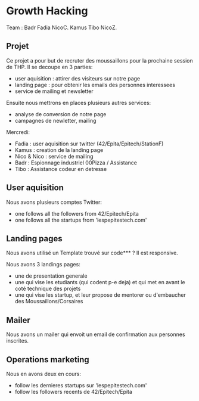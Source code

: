 # Growth Hacking

Team : Badr Fadia NicoC. Kamus Tibo NicoZ.

## Projet

Ce projet a pour but de recruter des moussaillons pour la prochaine session de THP.
Il se decoupe en 3 parties:
  - user aquisition : attirer des visiteurs sur notre page
  - landing page : pour obtenir les emails des personnes interessees
  - service de mailing et newsletter
  
Ensuite nous mettrons en places plusieurs autres services:
 - analyse de conversion de notre page
 - campagnes de newletter, mailing

Mercredi:
  - Fadia : user aquisition sur twitter (42/Epita/Epitech/StationF)
  - Kamus : creation de la landing page
  - Nico & Nico : service de mailing
  - Badr : Espionnage industriel 00Pizza / Assistance
  - Tibo : Assistance codeur en detresse

## User aquisition

Nous avons plusieurs comptes Twitter:
  - one follows all the followers from 42/Epitech/Epita
  - one follows all the startups from 'lespepitestech.com'

## Landing pages

Nous avons utilisé un Template trouvé sur code*** ?
Il est responsive.

Nous avons 3 landings pages:
  - une de presentation generale
  - une qui vise les etudiants (qui codent p-e deja) et qui met en avant le coté technique des projets
  - une qui vise les startup, et leur propose de mentorer ou d'embaucher des Moussaillons/Corsaires

## Mailer

Nous avons un mailer qui envoit un email de confirmation aux personnes inscrites.

## Operations marketing

Nous en avons deux en cours:
  - follow les dernieres startups sur 'lespepitestech.com'
  - follow les followers recents de 42/Epitech/Epita